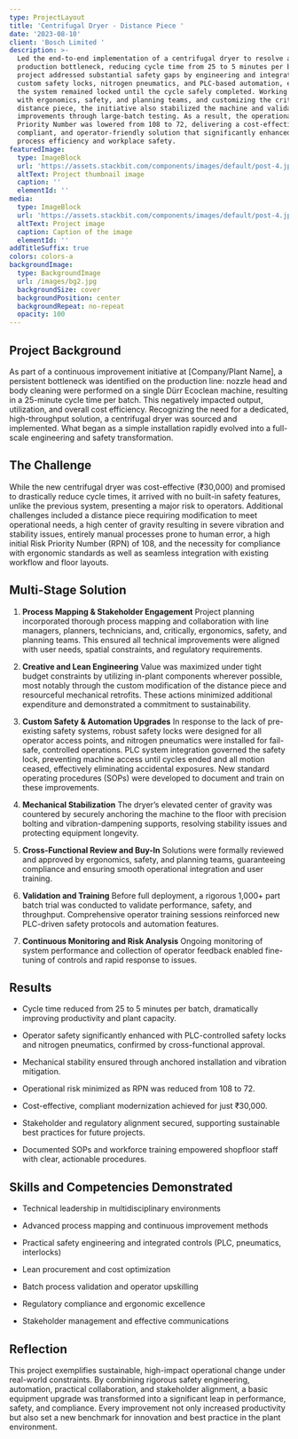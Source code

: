 ```yaml
---
type: ProjectLayout
title: 'Centrifugal Dryer - Distance Piece '
date: '2023-08-10'
client: 'Bosch Limited '
description: >-
  Led the end-to-end implementation of a centrifugal dryer to resolve a major
  production bottleneck, reducing cycle time from 25 to 5 minutes per batch. The
  project addressed substantial safety gaps by engineering and integrating
  custom safety locks, nitrogen pneumatics, and PLC-based automation, ensuring
  the system remained locked until the cycle safely completed. Working closely
  with ergonomics, safety, and planning teams, and customizing the critical
  distance piece, the initiative also stabilized the machine and validated
  improvements through large-batch testing. As a result, the operational Risk
  Priority Number was lowered from 108 to 72, delivering a cost-effective,
  compliant, and operator-friendly solution that significantly enhanced both
  process efficiency and workplace safety.
featuredImage:
  type: ImageBlock
  url: 'https://assets.stackbit.com/components/images/default/post-4.jpeg'
  altText: Project thumbnail image
  caption: ''
  elementId: ''
media:
  type: ImageBlock
  url: 'https://assets.stackbit.com/components/images/default/post-4.jpeg'
  altText: Project image
  caption: Caption of the image
  elementId: ''
addTitleSuffix: true
colors: colors-a
backgroundImage:
  type: BackgroundImage
  url: /images/bg2.jpg
  backgroundSize: cover
  backgroundPosition: center
  backgroundRepeat: no-repeat
  opacity: 100
---
```

## Project Background

As part of a continuous improvement initiative at \[Company/Plant Name], a persistent bottleneck was identified on the production line: nozzle head and body cleaning were performed on a single Dürr Ecoclean machine, resulting in a 25-minute cycle time per batch. This negatively impacted output, utilization, and overall cost efficiency. Recognizing the need for a dedicated, high-throughput solution, a centrifugal dryer was sourced and implemented. What began as a simple installation rapidly evolved into a full-scale engineering and safety transformation.

## The Challenge

While the new centrifugal dryer was cost-effective (₹30,000) and promised to drastically reduce cycle times, it arrived with no built-in safety features, unlike the previous system, presenting a major risk to operators. Additional challenges included a distance piece requiring modification to meet operational needs, a high center of gravity resulting in severe vibration and stability issues, entirely manual processes prone to human error, a high initial Risk Priority Number (RPN) of 108, and the necessity for compliance with ergonomic standards as well as seamless integration with existing workflow and floor layouts.

## Multi-Stage Solution

1.  **Process Mapping & Stakeholder Engagement**
    Project planning incorporated thorough process mapping and collaboration with line managers, planners, technicians, and, critically, ergonomics, safety, and planning teams. This ensured all technical improvements were aligned with user needs, spatial constraints, and regulatory requirements.

2.  **Creative and Lean Engineering**
    Value was maximized under tight budget constraints by utilizing in-plant components wherever possible, most notably through the custom modification of the distance piece and resourceful mechanical retrofits. These actions minimized additional expenditure and demonstrated a commitment to sustainability.

3.  **Custom Safety & Automation Upgrades**
    In response to the lack of pre-existing safety systems, robust safety locks were designed for all operator access points, and nitrogen pneumatics were installed for fail-safe, controlled operations. PLC system integration governed the safety lock, preventing machine access until cycles ended and all motion ceased, effectively eliminating accidental exposures. New standard operating procedures (SOPs) were developed to document and train on these improvements.

4.  **Mechanical Stabilization**
    The dryer’s elevated center of gravity was countered by securely anchoring the machine to the floor with precision bolting and vibration-dampening supports, resolving stability issues and protecting equipment longevity.

5.  **Cross-Functional Review and Buy-In**
    Solutions were formally reviewed and approved by ergonomics, safety, and planning teams, guaranteeing compliance and ensuring smooth operational integration and user training.

6.  **Validation and Training**
    Before full deployment, a rigorous 1,000+ part batch trial was conducted to validate performance, safety, and throughput. Comprehensive operator training sessions reinforced new PLC-driven safety protocols and automation features.

7.  **Continuous Monitoring and Risk Analysis**
    Ongoing monitoring of system performance and collection of operator feedback enabled fine-tuning of controls and rapid response to issues.

## Results

*   Cycle time reduced from 25 to 5 minutes per batch, dramatically improving productivity and plant capacity.

*   Operator safety significantly enhanced with PLC-controlled safety locks and nitrogen pneumatics, confirmed by cross-functional approval.

*   Mechanical stability ensured through anchored installation and vibration mitigation.

*   Operational risk minimized as RPN was reduced from 108 to 72.

*   Cost-effective, compliant modernization achieved for just ₹30,000.

*   Stakeholder and regulatory alignment secured, supporting sustainable best practices for future projects.

*   Documented SOPs and workforce training empowered shopfloor staff with clear, actionable procedures.

## Skills and Competencies Demonstrated

*   Technical leadership in multidisciplinary environments

*   Advanced process mapping and continuous improvement methods

*   Practical safety engineering and integrated controls (PLC, pneumatics, interlocks)

*   Lean procurement and cost optimization

*   Batch process validation and operator upskilling

*   Regulatory compliance and ergonomic excellence

*   Stakeholder management and effective communications

## Reflection

This project exemplifies sustainable, high-impact operational change under real-world constraints. By combining rigorous safety engineering, automation, practical collaboration, and stakeholder alignment, a basic equipment upgrade was transformed into a significant leap in performance, safety, and compliance. Every improvement not only increased productivity but also set a new benchmark for innovation and best practice in the plant environment.





